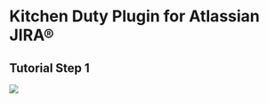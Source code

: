 # Kitchen Duty Plugin for Atlassian JIRA®

## Tutorial Step 1

[![](https://comsysto.github.io/kitchen-duty-plugin-for-atlassian-jira/images/kitchen-duty-teaser.png)](https://comsysto.github.io/kitchen-duty-plugin-for-atlassian-jira/tutorial/04-step-01-planning-page--webwork-action-and-html-view/)

